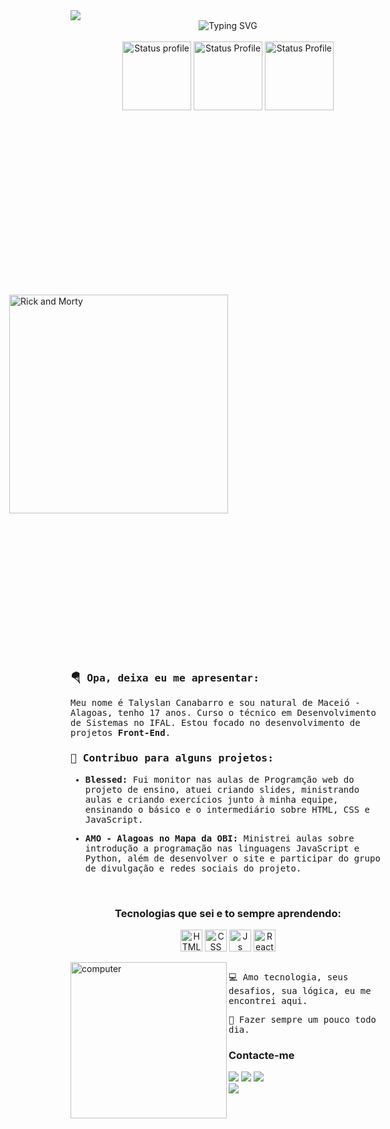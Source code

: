 <img align="center" src="https://capsule-render.vercel.app/api?type=waving&color=0:70A5FD,100:a82da8&height=100&section=header" />

<div align="center">
<img align="center" src="https://readme-typing-svg.demolab.com?font=Fira+Code&weight=900&size=20&duration=1000&pause=1000&color=C3C3C3&background=25FFFD00&center=true&vCenter=true&random=false&width=435&lines=Talys+aqui!+Seja+Bem-Vindo!++%F0%9F%9B%B8+;Desenvolvedor+Front-End+%F0%9F%92%BB" alt="Typing SVG" />
</div>

<br>

<div align="center">
 <img height="110em" src="https://github-readme-stats.vercel.app/api?username=Talyslan&theme=tokyonight&show_icons=true&hide_border=true&count_private=true" alt="Status profile"/>
 <img height="110em" src="https://github-readme-streak-stats.herokuapp.com/?user=Talyslan&theme=tokyonight&hide_border=false" alt="Status Profile"/>
 <img height="110em" src="https://github-readme-stats.vercel.app/api/top-langs/?username=Talyslan&theme=tokyonight&show_icons=true&hide_border=true&layout=compact" alt="Status Profile"/> 
</div>

<br/>

<div>
 <img width="350" align="right" src="https://i.pinimg.com/originals/1a/56/ea/1a56eaaaf78869d7c6e0e620b2b98394.gif" alt="Rick and Morty" style="margin: 50%" /> 
 <samp align="left">
  <div>
   <h3>🪂 Opa, deixa eu me apresentar:</h3>
   <p max-width="30%">
     Meu nome é Talyslan Canabarro e sou natural de Maceió - Alagoas, tenho 17 anos.
     Curso o técnico em Desenvolvimento de Sistemas no IFAL.
     Estou focado no desenvolvimento de projetos <strong>Front-End</strong>.
   </p>
  </div>

  <div>
   <h3>🚀 Contribuo para alguns projetos:</h3>
   <ul>
    <li>
     <p max-width="50%">
       <strong>Blessed: </strong>
       Fui monitor nas aulas de Programção web do projeto de ensino, atuei criando slides, ministrando aulas e criando exercícios junto à minha equipe, ensinando o básico e o intermediário sobre HTML, CSS e JavaScript.
     </p>
    </li>
    <li>
     <p max-width="50%">
        <strong>AMO - Alagoas no Mapa da OBI: </strong>
        Ministrei aulas sobre introdução a programação nas linguagens JavaScript e Python, além de desenvolver o site e participar do grupo de divulgação e redes sociais do projeto.
      </p>
    </li>
   </ul>
   
  </div>
 </samp>
</div>

<br/>

<div style="display: inline_block" align="center">
  <h3>Tecnologias que sei e to sempre aprendendo:</h3>
  <img align="center" alt="HTML" height="35" width="35" src="https://cdn.jsdelivr.net/gh/devicons/devicon/icons/html5/html5-original.svg">      
  <img align="center" alt="CSS" height="35" width="35" src="https://cdn.jsdelivr.net/gh/devicons/devicon/icons/css3/css3-original.svg">
  <img align="center" alt="Js" height="35" width="35"  src="https://cdn.jsdelivr.net/gh/devicons/devicon/icons/javascript/javascript-original.svg">
  <img align="center" alt="React JS" height="35" width="35" src="https://cdn.jsdelivr.net/gh/devicons/devicon/icons/react/react-original.svg" />
</div>

<br/>

 <img width="250" align="left" src="https://i.pinimg.com/originals/8b/35/fe/8b35fef55fba1a201c9c7a11d3ec3d64.gif" alt="computer" />

<div align="left">
 <samp>
  <p> 💻 Amo tecnologia, seus desafios, sua lógica, eu me encontrei aqui. </p>
  <p>🌙 Fazer sempre um pouco todo dia.</p>
 </samp>
 
 <h3>Contacte-me</h3>
 <a href="https://instagram.com/talys.c" target ="_blank"><img src="https://img.shields.io/badge/-Instagram-%23E4405F?style=for-the-badge&logo=instagram&logoColor=white" target="_blank"></a>
 <a href="https://www.linkedin.com/in/Talyslan" target="_blank"><img src="https://img.shields.io/badge/-LinkedIn-%230077B5?style=for-the-badge&logo=linkedin&logoColor=white" target="_blank"></a> 
 <a href = "mailto:talyslancpc@gmail.com"><img src="https://img.shields.io/badge/-Gmail-%23333?style=for-the-badge&logo=gmail&logoColor=white" target="_blank"></a>
</div>

<img align="center" src="https://capsule-render.vercel.app/api?type=waving&color=0:70A5FD,100:a82da8&height=100&section=footer&reversal=true" />
